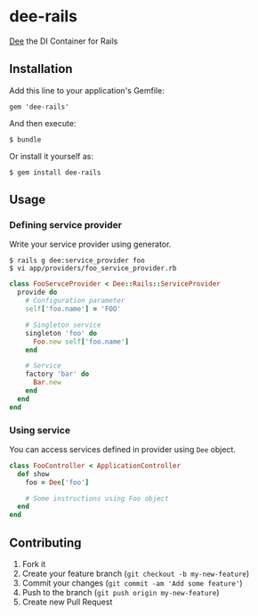 # dee-rails

[Dee](https://github.com/yuya-takeyama/dee) the DI Container for Rails

## Installation

Add this line to your application's Gemfile:

    gem 'dee-rails'

And then execute:

    $ bundle

Or install it yourself as:

    $ gem install dee-rails

## Usage

### Defining service provider

Write your service provider using generator.

    $ rails g dee:service_provider foo
    $ vi app/providers/foo_service_provider.rb

```ruby
class FooServceProvider < Dee::Rails::ServiceProvider
  provide do
    # Configuration parameter
    self['foo.name'] = 'FOO'

    # Singleton service
    singleton 'foo' do
      Foo.new self['foo.name']
    end

    # Service
    factory 'bar' do
      Bar.new
    end
  end
end
```

### Using service

You can access services defined in provider using `Dee` object.

```ruby
class FooController < ApplicationController
  def show
    foo = Dee['foo']

    # Some instructions using Foo object
  end
end
```

## Contributing

1. Fork it
2. Create your feature branch (`git checkout -b my-new-feature`)
3. Commit your changes (`git commit -am 'Add some feature'`)
4. Push to the branch (`git push origin my-new-feature`)
5. Create new Pull Request
